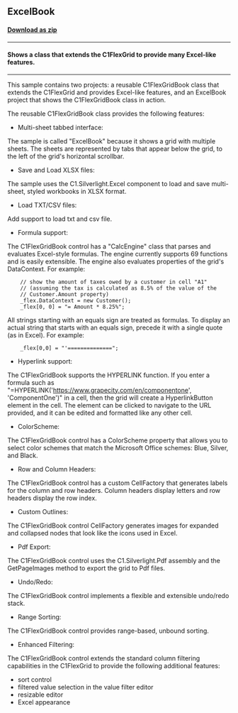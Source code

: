 ## ExcelBook
#### [Download as zip](https://downgit.github.io/#/home?url=https://github.com/GrapeCity/ComponentOne-WPF-Samples/tree/master/\NET_4.5.2\C1.WPF.FlexGrid\CS\ExcelBook\ExcelBook)
____
#### Shows a class that extends the C1FlexGrid to provide many Excel-like features.
____
This sample contains two projects: a reusable C1FlexGridBook class that 
extends the C1FlexGrid and provides Excel-like features, and an ExcelBook 
project that shows the C1FlexGridBook class in action.

The reusable C1FlexGridBook class provides the following features:


* Multi-sheet tabbed interface:

The sample is called "ExcelBook" because it shows a grid with multiple sheets.
The sheets are represented by tabs that appear below the grid, to the left
of the grid's horizontal scrollbar.


* Save and Load XLSX files:

The sample uses the C1.Silverlight.Excel component to load and save multi-sheet,
styled workbooks in XLSX format.


* Load TXT/CSV files:

Add support to load txt and csv file.


* Formula support:

The C1FlexGridBook control has a "CalcEngine" class that parses and evaluates
Excel-style formulas. The engine currently supports 69 functions and is easily
extensible. The engine also evaluates properties of the grid's DataContext.
For example:

```
	// show the amount of taxes owed by a customer in cell "A1"
	// (assuming the tax is calculated as 8.5% of the value of the 
	// Customer.Amount property)
	_flex.DataContext = new Customer();
	_flex[0, 0] = "= Amount * 8.25%";
```
All strings starting with an equals sign are treated as formulas. To display an
actual string that starts with an equals sign, precede it with a single quote
(as in Excel). For example:
	
```
	_flex[0,0] = "'==============";
```

* Hyperlink support:

The C1FlexGridBook supports the HYPERLINK function. If you enter a formula such as
"=HYPERLINK('https://www.grapecity.com/en/componentone', 'ComponentOne')" in a cell, then the
grid will create a HyperlinkButton element in the cell. The element can be clicked
to navigate to the URL provided, and it can be edited and formatted like any other
cell.


* ColorScheme:

The C1FlexGridBook control has a ColorScheme property that allows you to select 
color schemes that match the Microsoft Office schemes: Blue, Silver, and Black.


* Row and Column Headers:

The C1FlexGridBook control has a custom CellFactory that generates labels for
the column and row headers. Column headers display letters and row headers
display the row index.


* Custom Outlines:

The C1FlexGridBook control CellFactory generates images for expanded and collapsed
nodes that look like the icons used in Excel.


* Pdf Export:

The C1FlexGridBook control uses the C1.Silverlight.Pdf assembly and the GetPageImages
method to export the grid to Pdf files.


* Undo/Redo:

The C1FlexGridBook control implements a flexible and extensible undo/redo stack.


* Range Sorting:

The C1FlexGridBook control provides range-based, unbound sorting.


* Enhanced Filtering:

The C1FlexGridBook control extends the standard column filtering capabilities in 
the C1FlexGrid to provide the following additional features:


* sort control
* filtered value selection in the value filter editor
* resizable editor
* Excel appearance

